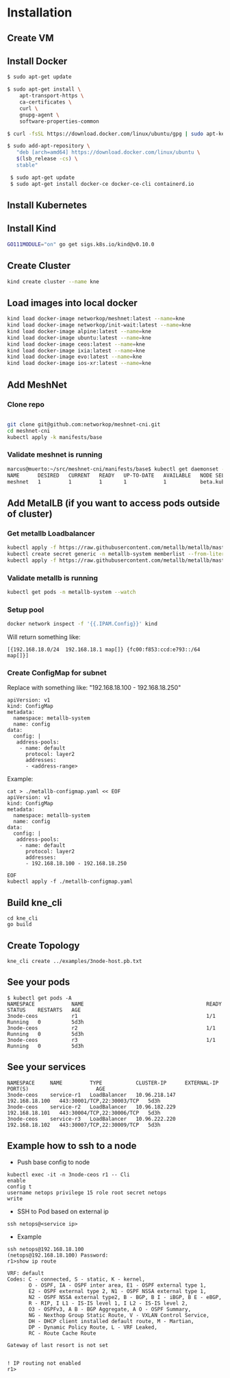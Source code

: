 # Installation

## Create VM

## Install Docker

```bash
$ sudo apt-get update

$ sudo apt-get install \
    apt-transport-https \
    ca-certificates \
    curl \
    gnupg-agent \
    software-properties-common

$ curl -fsSL https://download.docker.com/linux/ubuntu/gpg | sudo apt-key add -

$ sudo add-apt-repository \
   "deb [arch=amd64] https://download.docker.com/linux/ubuntu \
   $(lsb_release -cs) \
   stable"

 $ sudo apt-get update
 $ sudo apt-get install docker-ce docker-ce-cli containerd.io
```

## Install Kubernetes

## Install Kind

```bash
GO111MODULE="on" go get sigs.k8s.io/kind@v0.10.0
```

## Create Cluster

```bash
kind create cluster --name kne
```

## Load images into local docker

```bash
kind load docker-image networkop/meshnet:latest --name=kne
kind load docker-image networkop/init-wait:latest --name=kne
kind load docker-image alpine:latest --name=kne
kind load docker-image ubuntu:latest --name=kne
kind load docker-image ceos:latest --name=kne
kind load docker-image ixia:latest --name=kne
kind load docker-image evo:latest --name=kne
kind load docker-image ios-xr:latest --name=kne
```

## Add MeshNet

### Clone repo

```bash

git clone git@github.com:networkop/meshnet-cni.git
cd meshnet-cni
kubectl apply -k manifests/base

```

### Validate meshnet is running

```bash
marcus@muerto:~/src/meshnet-cni/manifests/base$ kubectl get daemonset -n meshnet
NAME      DESIRED   CURRENT   READY   UP-TO-DATE   AVAILABLE   NODE SELECTOR                   AGE
meshnet   1         1         1       1            1           beta.kubernetes.io/arch=amd64   3h2m

```

## Add MetalLB (if you want to access pods outside of cluster)

### Get metallb Loadbalancer

```bash
kubectl apply -f https://raw.githubusercontent.com/metallb/metallb/master/manifests/namespace.yaml
kubectl create secret generic -n metallb-system memberlist --from-literal=secretkey="$(openssl rand -base64 128)" 
kubectl apply -f https://raw.githubusercontent.com/metallb/metallb/master/manifests/metallb.yaml
```

### Validate metallb is running

```bash
kubectl get pods -n metallb-system --watch
```

### Setup pool

```bash
docker network inspect -f '{{.IPAM.Config}}' kind
```

Will return something like:

```
[{192.168.18.0/24  192.168.18.1 map[]} {fc00:f853:ccd:e793::/64   map[]}]
```

### Create ConfigMap for subnet

Replace <address-range> with something like: "192.168.18.100 - 192.168.18.250"

```
apiVersion: v1
kind: ConfigMap
metadata:
  namespace: metallb-system
  name: config
data:
  config: |
   address-pools:
    - name: default
      protocol: layer2
      addresses:
      - <address-range>
```

Example:

```
cat > ./metallb-configmap.yaml << EOF
apiVersion: v1
kind: ConfigMap
metadata:
  namespace: metallb-system
  name: config
data:
  config: |
   address-pools:
    - name: default
      protocol: layer2
      addresses:
      - 192.168.18.100 - 192.168.18.250

EOF
kubectl apply -f ./metallb-configmap.yaml
```

## Build kne_cli

```
cd kne_cli
go build
```

## Create Topology

```
kne_cli create ../examples/3node-host.pb.txt
```

## See your pods

```
$ kubectl get pods -A
NAMESPACE            NAME                                        READY   STATUS    RESTARTS   AGE
3node-ceos           r1                                          1/1     Running   0          5d3h
3node-ceos           r2                                          1/1     Running   0          5d3h
3node-ceos           r3                                          1/1     Running   0          5d3h
```

## See your services

```$ kubectl get services -A
NAMESPACE     NAME         TYPE           CLUSTER-IP      EXTERNAL-IP      PORT(S)                      AGE
3node-ceos    service-r1   LoadBalancer   10.96.218.147   192.168.18.100   443:30001/TCP,22:30003/TCP   5d3h
3node-ceos    service-r2   LoadBalancer   10.96.182.229   192.168.18.101   443:30004/TCP,22:30006/TCP   5d3h
3node-ceos    service-r3   LoadBalancer   10.96.222.220   192.168.18.102   443:30007/TCP,22:30009/TCP   5d3h
```

## Example how to ssh to a node

* Push base config to node

```
kubectl exec -it -n 3node-ceos r1 -- Cli
enable
config t
username netops privilege 15 role root secret netops
write
```

* SSH to Pod based on external ip

```
ssh netops@<service ip>
```
* Example

```
ssh netops@192.168.18.100
(netops@192.168.18.100) Password: 
r1>show ip route

VRF: default
Codes: C - connected, S - static, K - kernel, 
       O - OSPF, IA - OSPF inter area, E1 - OSPF external type 1,
       E2 - OSPF external type 2, N1 - OSPF NSSA external type 1,
       N2 - OSPF NSSA external type2, B - BGP, B I - iBGP, B E - eBGP,
       R - RIP, I L1 - IS-IS level 1, I L2 - IS-IS level 2,
       O3 - OSPFv3, A B - BGP Aggregate, A O - OSPF Summary,
       NG - Nexthop Group Static Route, V - VXLAN Control Service,
       DH - DHCP client installed default route, M - Martian,
       DP - Dynamic Policy Route, L - VRF Leaked,
       RC - Route Cache Route

Gateway of last resort is not set


! IP routing not enabled
r1>
```
